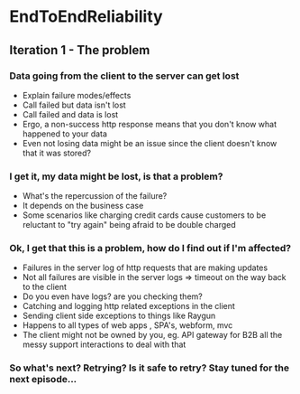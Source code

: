 # EndToEndReliability


## Iteration 1 - The problem


### Data going from the client to the server can get lost
  
* Explain failure modes/effects
* Call failed but data isn't lost
* Call failed and data is lost
* Ergo, a non-success http response means that you don't know what happened to your data
* Even not losing data might be an issue since the client doesn't know that it was stored?


### I get it, my data might be lost, is that a problem?
   
* What's the repercussion of the failure?
* It depends on the business case
* Some scenarios like charging credit cards cause customers to be reluctant to "try again" being afraid to be double charged
   
### Ok, I get that this is a problem, how do I find out if I'm affected?
  
* Failures in the server log of http requests that are making updates 
* Not all failures are visible in the server logs => timeout on the way back to the client
* Do you even have logs? are you checking them?
* Catching and logging http related exceptions in the client
* Sending client side exceptions to things like Raygun
* Happens to all types of web apps , SPA's, webform, mvc
* The client might not be owned by you, eg. API gateway for B2B
all the messy support interactions to deal with that

### So what's next? Retrying? Is it safe to retry? Stay tuned for the next episode...
